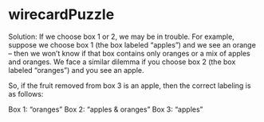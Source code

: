 # wirecardPuzzle

Solution: If we choose box 1 or 2, we may be in trouble. For example, suppose we choose box 1 (the box labeled “apples”) and we see an orange – then we won’t know if that box contains only oranges or a mix of apples and oranges. We face a similar dilemma if you choose box 2 (the box labeled “oranges”) and you see an apple.

So, if the fruit removed from box 3 is an apple, then the correct labeling is as follows:

Box 1: “oranges”
Box 2: “apples & oranges”
Box 3: “apples”
